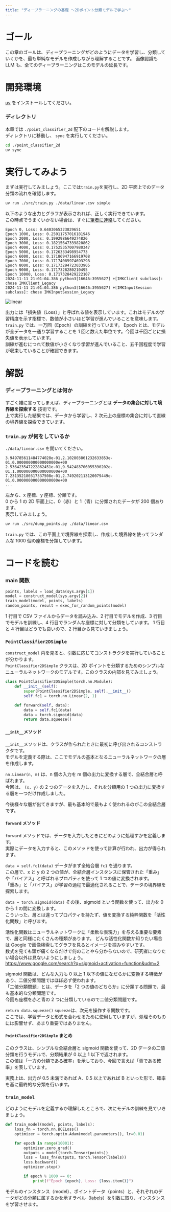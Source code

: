 ```yaml
---
title: "ディープラーニングの基礎 〜2Dポイント分類モデルで学ぶ〜"
---
```


# ゴール

この章のゴールは、ディープラーニングがどのようにデータを学習し、分類していくかを、最も単純なモデルを作成しながら理解することです。
画像認識も LLM も、全てのディープラーニングはこのモデルの延長です。

# 開発環境

[uv](https://zenn.dev/malt03/books/d3f6cd9caa864a/viewer/999_environment#uv) をインストールしてください。

### ディレクトリ

本章では `./point_classifier_2d` 配下のコードを解説します。  
ディレクトリに移動し、 `sync` を実行してください。

```sh
cd ./point_classifier_2d
uv sync
```

# 実行してみよう

まずは実行してみましょう。ここでは`train.py`を実行し、2D 平面上でのデータ分類の流れを確認します。

```sh
uv run ./src/train.py ./data/linear.csv simple
```

以下のような出力とグラフが表示されれば、正しく実行できています。  
この時点でうまくいかない場合は、すぐに[筆者に連絡](https://zenn.dev/malt03/books/d3f6cd9caa864a/viewer/0_intro#discord)してください。

```
Epoch 0, Loss: 0.6403065323829651
Epoch 1000, Loss: 0.25011757016181946
Epoch 2000, Loss: 0.1992986649274826
Epoch 3000, Loss: 0.18215647339820862
Epoch 4000, Loss: 0.17525357007980347
Epoch 5000, Loss: 0.1726333498954773
Epoch 6000, Loss: 0.17186947166919708
Epoch 7000, Loss: 0.17174085974693298
Epoch 8000, Loss: 0.17173294723033905
Epoch 9000, Loss: 0.1717328280210495
Epoch 10000, Loss: 0.1717328429222107
2024-11-11 21:01:04.386 python3[16646:3955627] +[IMKClient subclass]: chose IMKClient_Legacy
2024-11-11 21:01:04.386 python3[16646:3955627] +[IMKInputSession subclass]: chose IMKInputSession_Legacy
```

![linear](/images/d3f6cd9caa864a/1_firstdeeplearning/linear.png)

出力には「損失値（Loss）」と呼ばれる値を表示しています。これはモデルの学習精度を示す指標で、数値が小さいほど学習が進んでいることを意味します。  
`train.py` では、一万回（Epoch）の訓練を行っています。
Epoch とは、モデルが全データを一通り学習することを 1 回と数えた単位です。今回は千回ごとに損失値を表示しています。  
訓練が進むにつれて数値が小さくなり学習が進んでいること、五千回程度で学習が収束していることが確認できます。

# 解説

### ディープラーニングとは何か

すごく雑に言ってしまえば、ディープラーニングとは **データの集合に対して境界線を探索する** 技術です。  
上で実行した結果では、データから学習し、2 次元上の座標の集合に対して直線の境界線を探索できています。

### `train.py` が何をしているか

`./data/linear.csv` を開いてください。

```csv:linear.csv
3.949785611484774028e-01,2.102803861232633853e-01,0.000000000000000000e+00
2.536423547222862451e-01,9.542483706055390202e-01,1.000000000000000000e+00
7.231352180317337508e-01,2.749202113120079449e-01,0.000000000000000000e+00
...
```

左から、x 座標、y 座標、分類です。  
0 から 1 の 2D 平面上に、0（赤）と 1（青）に分類されたデータが 200 個あります。  
表示してみましょう。

```sh
uv run ./src/dump_points.py ./data/linear.csv
```

`train.py` では、この平面上で境界線を探索し、作成した境界線を使ってランダムな 1000 個の座標を分類しています。

# コードを読む

### main 関数

```python:train.py
points, labels = load_data(sys.argv[1])
model = construct_model(sys.argv[2])
train_model(model, points, labels)
random_points, result = exec_for_random_points(model)
```

1 行目で CSV ファイルからデータを読み込み、2 行目でモデルを作成、3 行目でモデルを訓練し、4 行目でランダムな座標に対して分類をしています。
1 行目と 4 行目はどうでも良いので、2 行目から見ていきましょう。

### `PointClassifier2DSimple`

`construct_model` 内を見ると、引数に応じてコンストラクタを実行していることが分かります。  
`PointClassifier2DSimple` クラスは、2D ポイントを分類するためのシンプルなニューラルネットワークのモデルです。このクラスの内部を見てみましょう。

```python:train.py
class PointClassifier2DSimple(torch.nn.Module):
    def __init__(self):
        super(PointClassifier2DSimple, self).__init__()
        self.fc1 = torch.nn.Linear(2, 1)

    def forward(self, data):
        data = self.fc1(data)
        data = torch.sigmoid(data)
        return data.squeeze()
```

#### `__init__`メソッド

`__init__`メソッドは、クラスが作られたときに最初に呼び出されるコンストラクタです。  
モデルを定義する際は、ここでモデルの基本となるニューラルネットワークの層を作成します。

`nn.Linear(n, m)` は、n 個の入力を m 個の出力に変換する層で、全結合層と呼ばれます。  
今回は、 `(x, y)` の 2 つのデータを入力し、それを分類用の 1 つの出力に変換する層を一つだけ作成しました。

今後様々な層が出てきますが、最も基本的で最もよく使われるのがこの全結合層です。

#### `forward` メソッド

`forward` メソッドでは、データを入力したときにどのように処理すかを定義します。  
実際にデータを入力すると、このメソッドを使って計算が行われ、出力が得られます。

`data = self.fc1(data)`
データがまず全結合層 `fc1` を通ります。  
この層で、x と y の 2 つの値が、全結合層インスタンスに保管された「重み」や「バイアス」と呼ばれるプロパティを使って 1 つの値に変換されます。  
「重み」と「バイアス」が学習の過程で最適化されることで、データの境界線を探索します。

`data = torch.sigmoid(data)`
その後、sigmoid という関数を使って、出力を 0 から 1 の間に変換します。  
こういった、層とは違ってプロパティを持たず、値を変換する純粋関数を「活性化関数」と呼びます。

活性化関数はニューラルネットワークに「柔軟な表現力」を与える重要な要素で、層と同様にたくさんの種類があります。
どんな活性化関数か知りたい場合は Google で画像検索してグラフを見るとイメージを掴みやすいです。  
数式を見ても頭が痛くなるだけで何のことやら分からないので、研究者になりたい場合以外は見ないようにしましょう。  
https://www.google.com/search?q=sigmoid+activation+function&udm=2

sigmoid 関数は、どんな入力も 0 以上 1 以下の値になだらかに変換する特徴があり、二値分類問題ではほぼ必ず使われます。  
「二値分類問題」とは、データを「2 つの値のどちらか」に分類する問題で、最も基本的な分類問題です。  
今回も座標を赤と青の 2 つに分類しているので二値分類問題です。

`return data.squeeze()`
`squeeze`は、次元を操作する関数です。  
ここでは、学習データと形式を合わせるために使用していますが、処理そのものには影響せず、あまり重要ではありません。

#### `PointClassifier2DSimple` まとめ

このクラスは、シンプルな全結合層と sigmoid 関数を使って、2D データの二値分類を行うモデルで、分類結果が 0 以上 1 以下で返されます。  
この値は「一方の分類である確率」を示しており、今回で言えば「青である確率」を表しています。

実務上は、出力が 0.5 未満であれば A、0.5 以上であれば B といった形で、確率を基に最終的な分類を行います。

### `train_model`

どのようにモデルを定義するか理解したところで、次にモデルの訓練を見ていきましょう。

```python:train.py
def train_model(model, points, labels):
    loss_fn = torch.nn.BCELoss()
    optimizer = torch.optim.Adam(model.parameters(), lr=0.01)

    for epoch in range(10001):
        optimizer.zero_grad()
        outputs = model(torch.Tensor(points))
        loss = loss_fn(outputs, torch.Tensor(labels))
        loss.backward()
        optimizer.step()

        if epoch % 1000 == 0:
            print(f"Epoch {epoch}, Loss: {loss.item()}")
```

モデルのインスタンス（model）、ポイントデータ（points）と、それぞれのデータがどの分類に属するかを示すラベル（labels）を引数に取り、インスタンスを学習させます。
